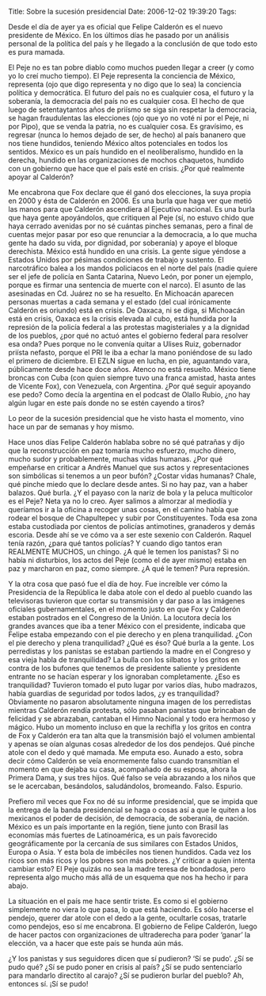 Title: Sobre la sucesión presidencial
Date: 2006-12-02 19:39:20
Tags: 

<p>Desde el día de ayer ya es oficial que Felipe Calderón es el nuevo presidente de México. En los últimos días he pasado por un análisis personal de la política del país y he llegado a la conclusión de que todo esto es pura mamada.</p>

<p>El Peje no es tan pobre diablo como muchos pueden llegar a creer (y como yo lo creí mucho tiempo). El Peje representa la conciencia de México, representa (ojo que digo representa y no digo que lo sea) la conciencia política y democrática. El futuro del país no es cualquier cosa, el futuro y la soberanía, la democracia del país no es cualquier cosa. El hecho de que luego de setentaytantos años de priísmo se siga sin respetar la democracia, se hagan fraudulentas las elecciones (ojo que yo no voté ni por el Peje, ni por Pipo), que se venda la patria, no es cualquier cosa. Es gravísimo, es regresar (nunca lo hemos dejado de ser, de hecho) al país bananero que nos tiene hundidos, teniendo México altos potenciales en todos los sentidos. México es un país hundido en el neoliberalismo, hundido en la derecha, hundido en las organizaciones de mochos chaquetos, hundido con un gobierno que hace que el país esté en crisis. ¿Por qué realmente apoyar al Calderón?</p>

<p>Me encabrona que Fox declare que él ganó dos elecciones, la suya propia en 2000 y ésta de Calderón en 2006. Es una burla que haga ver que metió las manos para que Calderón ascendiera al Ejecutivo nacional. Es una burla que haya gente apoyándolos, que critiquen al Peje (sí, no estuvo chido que haya cerrado avenidas por no sé cuántas pinches semanas, pero a final de cuentas mejor pasar por eso que renunciar a la democracia, a lo que mucha gente ha dado su vida, por dignidad, por soberanía) y apoye el bloque derechista. México está hundido en una crisis. La gente sigue yéndose a Estados Unidos por pésimas condiciones de trabajo y sustento. El narcotráfico balea a los mandos policiacos en el norte del país (nadie quiere ser el jefe de policía en Santa Catarina, Nuevo León, por poner un ejemplo, porque es firmar una sentencia de muerte con el narco). El asunto de las asesinadas en Cd. Juárez no se ha resuelto. En Michoacán aparecen personas muertas a cada semana y el estado (del cual irónicamente Calderón es oriundo) está en crisis. De Oaxaca, ni se diga, si Michoacán está en crisis, Oaxaca es la crisis elevada al cubo, está hundida por la represión de la policía federal a las protestas magisteriales y a la dignidad de los pueblos, ¿por qué no actuó antes el gobierno federal para resolver esa onda? Pues porque no le convenía quitar a Ulises Ruiz, gobernador priísta nefasto, porque el PRI le iba a echar la mano poniéndose de su lado el primero de diciembre. El EZLN sigue en lucha, en pie, aguantando vara, públicamente desde hace doce años. Atenco no está resuelto. México tiene broncas con Cuba (con quien siempre tuvo una franca amistad, hasta antes de Vicente Fox), con Venezuela, con Argentina. ¿Por qué seguir apoyando ese pedo? Como decía la argentina en el podcast de Olallo Rubio, ¿no hay algún lugar en este país donde no se estén cayendo a tiros?</p>

<p>Lo peor de la sucesión presidencial que he visto hasta el momento, vino hace un par de semanas y hoy mismo.</p>

<p>Hace unos días Felipe Calderón hablaba sobre no sé qué patrañas y dijo que la reconstrucción en paz tomaría mucho esfuerzo, mucho dinero, mucho sudor y probablemente, muchas vidas humanas. ¿Por qué empeñarse en criticar a Andrés Manuel que sus actos y representaciones son simbólicas si tenemos a un peor bufón? ¿Costar vidas humanas? Chale, qué pinche miedo que lo declare desde antes. Si no hay paz, van a haber balazos. Qué burla. ¿Y el payaso con la nariz de bola y la peluca multicolor es el Peje? Neta ya no lo creo. Ayer salimos a almorzar al mediodía y queríamos ir a la oficina a recoger unas cosas, en el camino había que rodear el bosque de Chapultepec y subir por Constituyentes. Toda esa zona estaba custodiada por cientos de policías antimotines, granaderos y demás escoria. Desde ahí se ve cómo va a ser este sexenio con Calderón. Raquel tenía razón, ¿para qué tantos policías? Y cuando digo tantos eran REALMENTE MUCHOS, un chingo. ¿A qué le temen los panistas? Si no había ni disturbios, los actos del Peje (como el de ayer mismo) estaba en paz y marcharon en paz, como siempre. ¿A qué le temen? Pura represión.</p>

<p>Y la otra cosa que pasó fue el día de hoy. Fue increíble ver cómo la Presidencia de la República le daba atole con el dedo al pueblo cuando las televisoras tuvieron que cortar su transmisión y dar paso a las imágenes oficiales gubernamentales, en el momento justo en que Fox y Calderón estaban postrados en el Congreso de la Unión. La locutora decía los grandes avances que iba a tener México con el presidente, indicaba que Felipe estaba empezando con el pie derecho y en plena tranquilidad. ¿Con el pie derecho y plena tranquilidad? ¿Qué es éso? Qué burla a la gente. Los perredistas y los panistas se estaban partiendo la madre en el Congreso y esa vieja habla de tranquilidad? La bulla con los silbatos y los gritos en contra de los bufones que tenemos de presidente saliente y presidente entrante no se hacían esperar y los ignoraban completamente. ¿Eso es tranquilidad? Tuvieron tomado el puto lugar por varios días, hubo madrazos, había guardias de seguridad por todos lados, ¿y es tranquilidad? Obviamente no pasaron absolutamente ninguna imagen de los perredistas mientras Calderón rendía protesta, sólo pasaban panistas que brincaban de felicidad y se abrazaban, cantaban el Himno Nacional y todo era hermoso y mágico. Hubo un momento incluso en que la rechifla y los gritos en contra de Fox y Calderón era tan alta que la transmisión bajó el volumen ambiental y apenas se oían algunas cosas alrededor de los dos pendejos. Qué pinche atole con el dedo y qué mamada. Me emputa eso. Aunado a esto, sobra decir cómo Calderón se veía enormemente falso cuando transmitían el momento en que dejaba su casa, acompañado de su esposa, ahora la Primera Dama, y sus tres hijos. Qué falso se veía abrazando a los niños que se le acercaban, besándolos, saludándolos, bromeando. Falso. Espurio.</p>

<p>Prefiero mil veces que Fox no dé su informe presidencial, que se impida que la entrega de la banda presidencial se haga o cosas así a que le quiten a los mexicanos el poder de decisión, de democracia, de soberanía, de nación. México es un país importante en la región, tiene junto con Brasil las economías más fuertes de Latinoamérica, es un país favorecido geográficamente por la cercanía de sus similares con Estados Unidos, Europa o Asia. Y esta bola de imbéciles nos tienen hundidos. Cada vez los ricos son más ricos y los pobres son más pobres. ¿Y criticar a quien intenta cambiar esto? El Peje quizás no sea la madre teresa de bondadosa, pero representa algo mucho más allá de un esquema que nos ha hecho ir para abajo.</p>

<p>La situación en el país me hace sentir triste. Es como si el gobierno simplemente no viera lo que pasa, lo que está haciendo. Es sólo hacerse el pendejo, querer dar atole con el dedo a la gente, ocultarle cosas, tratarle como pendejos, eso sí me encabrona. El gobierno de Felipe Calderón, luego de hacer pactos con organizaciones de ultraderecha para poder &#8216;ganar&#8217; la elección, va a hacer que este país se hunda aún más.</p>

<p>¿Y los panistas y sus seguidores dicen que sí pudieron? &#8216;Sí se pudo&#8217;. ¿Sí se pudo qué? ¿Sí se pudo poner en crisis al país? ¿Sí se pudo sentenciarlo para mandarlo directito al carajo? ¿Sí se pudieron burlar del pueblo? Ah, entonces sí. ¡Sí se pudo!</p>
